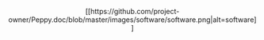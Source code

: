 <p align="center">
[[https://github.com/project-owner/Peppy.doc/blob/master/images/software/software.png|alt=software]]
</p>